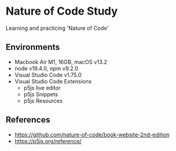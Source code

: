 # Nature of Code Study
Learning and practicing 'Nature of Code'

## Environments
- Macbook Air M1, 16GB, macOS v13.2
- node v19.4.0, npm v9.2.0
- Visual Studio Code v1.75.0
- Visual Studio Code Extensions
    - p5js live editor
    - p5js Snippets
    - p5js Resources

## References
- https://github.com/nature-of-code/book-website-2nd-edition
- https://p5js.org/reference/